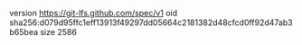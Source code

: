 version https://git-lfs.github.com/spec/v1
oid sha256:d079d95ffc1eff13913f49297dd05664c2181382d48cfcd0ff92d47ab3b65bea
size 2586
